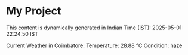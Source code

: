 # My Project

This content is dynamically generated in Indian Time (IST): 2025-05-01 22:24:50 IST


Current Weather in Coimbatore:
Temperature: 28.88 °C
Condition: haze
